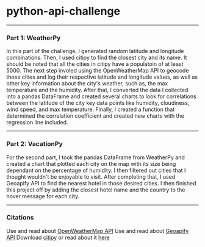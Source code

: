 # python-api-challenge
---
### Part 1: WeatherPy
In this part of the challenge, I generated random latitude and longitude combinations. Then, I used citipy to find the closest city and its name. It should be noted that all the cities in citipy have a populatoin of at least 5000. The next step involed using the OpenWeatherMap API to geocode those cities and log their respective latitude and longitude values, as well as other key information about the city's weather, such as, the max temperature and the humidity. After that, I converted the data I collected into a pandas DataFrame and created several charts to look for correlations between the latitude of the city key data points like humidity, cloudiness, wind speed, and max temperature. Finally, I created a function that determined the correlation coefficient and created new charts with the regression line included. 

---
### Part 2: VacationPy
For the second part, I took the pandas DataFrame from WeatherPy and created a chart that plotted each city on the map with its size being dependant on the percentage of humidity. I then filtered out cities that I thought wouldn't be enjoyable to visit. After completing that, I used Geoapify API to find the nearest hotel in those desired cities. I then finished this project off by adding the closest hotel name and the country to the hover message for each city. 

---
### Citations
Use and read about [OpenWeatherMap API](https://openweathermap.org/api)
Use and read about [Geoapify API](https://www.geoapify.com/)
Download [citipy](https://pypi.org/project/citipy/) or read about it [here](https://github.com/wingchen/citipy)
